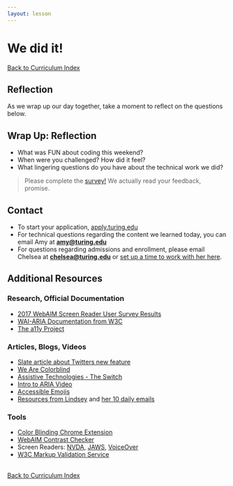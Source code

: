 ```yaml
---
layout: lesson
---
```


# We did it!

<a href="../">Back to Curriculum Index</a>

## Reflection

As we wrap up our day together, take a moment to reflect on the questions below.

<div class="try-it-new">
  <h2>Wrap Up: Reflection</h2>
  <ul>
    <li>What was FUN about coding this weekend?</li>
    <li>When were you challenged? How did it feel?</li>
    <li>What lingering questions do you have about the technical work we did?</li>
  </ul>
</div>

> Please complete the [survey!](https://bit.ly/try-coding-feedback) We actually read your feedback, promise.

## Contact

- To start your application, <a target="blank" href="https://apply.turing.edu/">apply.turing.edu</a>
- For technical questions regarding the content we learned today, you can email Amy at **amy@turing.edu**
- For questions regarding admissions and enrollment, please email Chelsea at **chelsea@turing.edu** or <a target="blank" href="https://go.oncehub.com/Erincall">set up a time to work with her here</a>.

## Additional Resources

### Research, Official Documentation

- [2017 WebAIM Screen Reader User Survey Results](https://webaim.org/projects/screenreadersurvey7/)
- [WAI-ARIA Documentation from W3C](https://www.w3.org/TR/wai-aria-1.1/)
- [The a11y Project](https://www.a11yproject.com/)

### Articles, Blogs, Videos

- [Slate article about Twitters new feature](https://slate.com/technology/2020/06/twitter-voice-tweets-accessibility.html)
- [We Are Colorblind](https://wearecolorblind.com/examples/)
- [Assistive Technologies - The Switch](https://axesslab.com/switches/#:~:text=A%20switch%20is%20an%20assistive,you%20design%20switch%20friendly%20interfaces.)
- [Intro to ARIA Video](https://www.youtube.com/watch?v=g9Qff0b-lHk&list=PLNYkxOF6rcICWx0C9LVWWVqvHlYJyqw7g&index=14&t=0s)
- [Accessible Emojis](https://dev.to/finallynero/accessible-emojis--1pjh)
- [Resources from Lindsey](https://www.a11ywithlindsey.com/) and [her 10 daily emails](https://a11y-with-lindsey.ck.page/b4e437f629)

### Tools

- [Color Blinding Chrome Extension](https://chrome.google.com/webstore/detail/colorblinding/dgbgleaofjainknadoffbjkclicbbgaa/related?hl=en)
- [WebAIM Contrast Checker](https://webaim.org/resources/contrastchecker/)
- Screen Readers: [NVDA](https://www.nvaccess.org/), [JAWS](https://www.freedomscientific.com/products/software/jaws/), [VoiceOver](https://www.apple.com/accessibility/mac/vision/)
- [W3C Markup Validation Service](https://validator.w3.org/)

<br>
<a href="../">Back to Curriculum Index</a>
